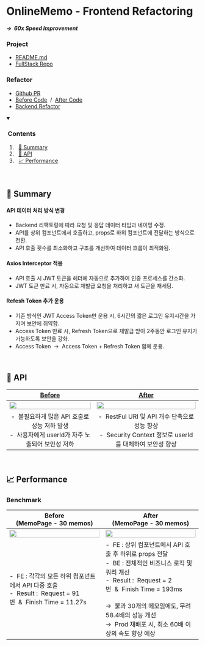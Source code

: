 # OnlineMemo - Frontend Refactoring
***&#8594;&nbsp;&nbsp;60x Speed Improvement***

### Project
- <a href="https://github.com/OnlineMemo">README.md</a>
- <a href="https://github.com/orgs/OnlineMemo/repositories?q=sort%3Aname-asc">FullStack Repo</a>

### Refactor
- <a href="https://github.com/OnlineMemo/frontend-web/pull/2">Github PR</a>
- <a href="https://github.com/OnlineMemo/frontend-web/tree/5882c62ecf8e801c6045009a6c82fc5197cd556f">Before Code</a>&nbsp;&nbsp;/&nbsp;&nbsp;<a href="https://github.com/OnlineMemo/frontend-web/tree/refactor/onlinememo-v2">After Code</a>
- <a href="https://github.com/OnlineMemo/backend/tree/refactor/onlinememo-v2">Backend Refactor</a>

<details open>
    <summary><h3>&nbsp;Contents</h3></summary>

1. &nbsp;&nbsp;[📄 Summary](#-summary)
2. &nbsp;&nbsp;[📗 API](#-api)
3. &nbsp;&nbsp;[📈 Performance](#-performance)
</details>
<br>



## 📄 Summary

#### API 데이터 처리 방식 변경
- Backend 리팩토링에 따라 요청 및 응답 데이터 타입과 네이밍 수정.
- API를 상위 컴포넌트에서 호출하고, props로 하위 컴포넌트에 전달하는 방식으로 전환.
- API 호출 횟수를 최소화하고 구조를 개선하여 데이터 흐름이 최적화됨.

#### Axios Interceptor 적용
- API 호출 시 JWT 토큰을 헤더에 자동으로 추가하여 인증 프로세스를 간소화.
- JWT 토큰 만료 시, 자동으로 재발급 요청을 처리하고 새 토큰을 재세팅.

#### Refesh Token 추가 운용
- 기존 방식인 JWT Access Token만 운용 시, 6시간의 짧은 로그인 유지시간을 가지며 보안에 취약함.
- Access Token 만료 시, Refresh Token으로 재발급 받아 2주동안 로그인 유지가 가능하도록 보안을 강화.
- Access Token&nbsp;&nbsp;&#8594;&nbsp;&nbsp;Access Token + Refresh Token 함께 운용.

<br>



## 📗 API

**<a href="https://github.com/user-attachments/assets/128c819e-2424-487d-aac0-23611d68af1c">Before</a>**|**<a href="https://github.com/user-attachments/assets/4b60a166-ff46-4a0e-a14e-20bb2722273b">After</a>**
|:-----:|:-----:|
<img src="https://github.com/user-attachments/assets/128c819e-2424-487d-aac0-23611d68af1c" width="100%">|<img src="https://github.com/user-attachments/assets/4b60a166-ff46-4a0e-a14e-20bb2722273b" width="100%">
| -&nbsp;&nbsp;불필요하게 많은 API 호출로 성능 저하 발생<br> -&nbsp;&nbsp;사용자에게 userId가 자주 노출되어 보안성 저하| -&nbsp;&nbsp;RestFul URI 및 API 개수 단축으로 성능 향상<br> -&nbsp;&nbsp;Security Context 정보로 userId를 대체하여 보안성 향상|

<br>



## 📈 Performance

### Benchmark

**Before<br>(MemoPage - 30 memos)**|**After<br>(MemoPage - 30 memos)**
|-----|-----|
<img src="https://github.com/user-attachments/assets/72d75f87-f0a9-4860-bffc-eba280c949da" width="100%">|<img src="https://github.com/user-attachments/assets/85f2d5a2-574a-4046-82b1-a42c9cfff2c5" width="100%">
| -&nbsp;&nbsp;FE : 각각의 모든 하위 컴포넌트에서 API 다중 호출<br> -&nbsp;&nbsp;Result&nbsp;:&nbsp;&nbsp;Request = 91번&nbsp;&nbsp;&&nbsp;&nbsp;Finish Time = 11.27s| -&nbsp;&nbsp;FE : 상위 컴포넌트에서 API 호출 후 하위로 props 전달<br>-&nbsp;&nbsp;BE : 전체적인 비즈니스 로직 및 쿼리 개선<br> -&nbsp;&nbsp;Result&nbsp;:&nbsp;&nbsp;Request = 2번&nbsp;&nbsp;&&nbsp;&nbsp;Finish Time = 193ms<br><br> &#8594;&nbsp;&nbsp;불과 30개의 메모임에도, 무려 58.4배의 성능 개선<br> &#8594;&nbsp;&nbsp;Prod 재배포 시, 최소 60배 이상의 속도 향상 예상

<br>
